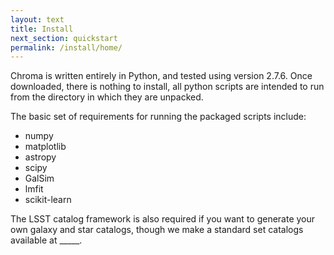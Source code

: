 ```yaml
---
layout: text
title: Install
next_section: quickstart
permalink: /install/home/
---
```


Chroma is written entirely in Python, and tested using version 2.7.6.  Once downloaded, there is
nothing to install, all python scripts are intended to run from the directory in which they are
unpacked.

The basic set of requirements for running the packaged scripts include:

- numpy
- matplotlib
- astropy
- scipy
- GalSim
- lmfit
- scikit-learn

The LSST catalog framework is also required if you want to generate your own galaxy and star catalogs, though we make a standard set catalogs available at _____.